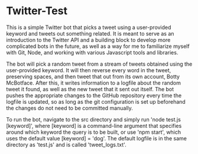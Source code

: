 # Twitter-Test 

This is a simple Twitter bot that picks a tweet using a user-provided keyword and tweets out something related. It is meant to serve as an introduction to the Twitter API and a building block to develop more complicated bots in the future, as well as a way for me to familiarize myself with Git, Node, and working with various Javascript tools and libraries.

The bot will pick a random tweet from a stream of tweets obtained using the user-provided keyword. It will then reverse every word in the tweet, preserving spaces, and then tweet that out from its own account, Botty McBotface. After this, it writes information to a logfile about the random tweet it found, as well as the new tweet that it sent out itself. The bot pushes the appropriate changes to the GitHub repository every time the logfile is updated, so as long as the git configuration is set up beforehand the changes do not need to be committed manually.

To run the bot, navigate to the src directory and simply run 'node test.js [keyword]', where [keyword] is a command-line argument that specifies around which keyword the query is to be built, or use 'npm start', which uses the default value [keyword] = 'dog'. The default logfile is in the same directory as 'test.js' and is called 'tweet_logs.txt'. 